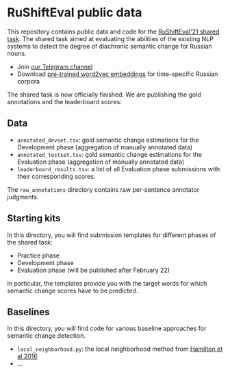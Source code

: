 # RuShiftEval public data

This repository contains public data and code for the [RuShiftEval'21 shared task](https://competitions.codalab.org/competitions/28340).
The shared task aimed at evaluating the abilities of the existing NLP systems to detect the degree of diachronic semantic change for Russian nouns.

- Join [our Telegram channel](https://t.me/rushifteval)
- Download [pre-trained word2vec embeddings](https://competitions.codalab.org/competitions/28340#participate-get_data) for time-specific Russian corpora

The shared task is now officially finished.
We are publishing the gold annotations and the leaderboard scores:

## Data
- `annotated_devset.tsv`: gold semantic change estimations for the Development phase (aggregation of manually annotated data)
- `annotated_testset.tsv`: gold semantic change estimations for the Evaluation phase (aggregation of manually annotated data)
- `leaderboard_results.tsv`:  a list of all Evaluation phase submissions with their corresponding scores.

The `raw_annotations` directory contains raw per-sentence annotator judgments.


## Starting kits

In this directory, you will find submission templates for different phases of the shared task:
- Practice phase
- Development phase
- Evaluation phase (will be published after February 22)

In particular, the templates provide you with the target words for which semantic change scores have to be predicted.

## Baselines

In this directory, you will find code for various baseline approaches for semantic change detection.

- `local_neighborhood.py`: the local neighborhood method from [Hamilton et al 2016](https://www.aclweb.org/anthology/D16-1229/)
- ...


